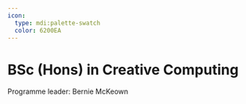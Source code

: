 ```yaml
---
icon:
  type: mdi:palette-swatch
  color: 6200EA
---
```


# BSc (Hons) in Creative Computing

Programme leader: Bernie McKeown
